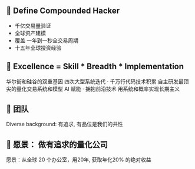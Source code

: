 ## 👋  Define Compounded Hacker
- 千亿交易量验证
- 全球资产建模 
- 覆盖 一年到一秒全交易周期 
- 十五年全球投资经验 

## 🌱 Excellence  = Skill * Breadth * Implementation

华尔街和硅谷的双重基因
四次大型系统迭代 · 千万行代码技术积累
自主研发最顶尖的量化交易系统和模型
AI 赋能 · 拥抱前沿技术
用系统和概率实现长期主义


## 💞️  团队

Diverse background: 有追求, 有品位是我们的共性

## 👀  愿景： 做有追求的量化公司

愿景：从全球 20 个办公室，用20年, 获取年化20% 的绝对收益

<!---
pricingblock/pricingblock is a ✨ special ✨ repository because its `README.md` (this file) appears on your GitHub profile.
You can click the Preview link to take a look at your changes.
--->
